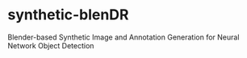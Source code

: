 # synthetic-blenDR
 Blender-based Synthetic Image and Annotation Generation for Neural Network Object Detection
